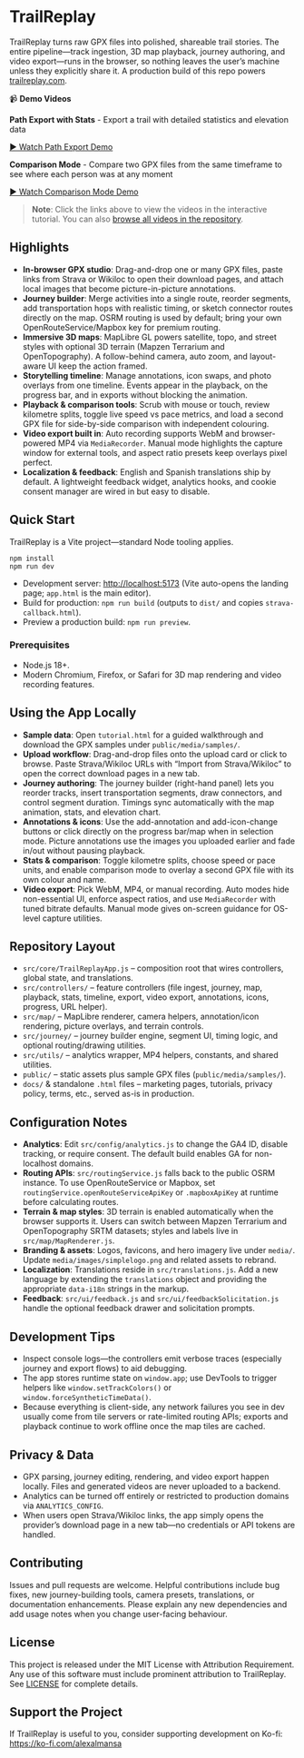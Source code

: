 # TrailReplay

TrailReplay turns raw GPX files into polished, shareable trail stories. The entire pipeline—track ingestion, 3D map playback, journey authoring, and video export—runs in the browser, so nothing leaves the user’s machine unless they explicitly share it. A production build of this repo powers [trailreplay.com](https://trailreplay.com).

📹 **Demo Videos**

**Path Export with Stats** - Export a trail with detailed statistics and elevation data

[▶️ Watch Path Export Demo](https://trailreplay.com/tutorial.html#demo-videos)

**Comparison Mode** - Compare two GPX files from the same timeframe to see where each person was at any moment

[▶️ Watch Comparison Mode Demo](https://trailreplay.com/tutorial.html#demo-videos)

> **Note**: Click the links above to view the videos in the interactive tutorial. You can also [browse all videos in the repository](https://github.com/alexalmansa/TrailReplay/tree/main/public/media/video).

## Highlights
- **In-browser GPX studio**: Drag-and-drop one or many GPX files, paste links from Strava or Wikiloc to open their download pages, and attach local images that become picture-in-picture annotations.
- **Journey builder**: Merge activities into a single route, reorder segments, add transportation hops with realistic timing, or sketch connector routes directly on the map. OSRM routing is used by default; bring your own OpenRouteService/Mapbox key for premium routing.
- **Immersive 3D maps**: MapLibre GL powers satellite, topo, and street styles with optional 3D terrain (Mapzen Terrarium and OpenTopography). A follow-behind camera, auto zoom, and layout-aware UI keep the action framed.
- **Storytelling timeline**: Manage annotations, icon swaps, and photo overlays from one timeline. Events appear in the playback, on the progress bar, and in exports without blocking the animation.
- **Playback & comparison tools**: Scrub with mouse or touch, review kilometre splits, toggle live speed vs pace metrics, and load a second GPX file for side-by-side comparison with independent colouring.
- **Video export built in**: Auto recording supports WebM and browser-powered MP4 via `MediaRecorder`. Manual mode highlights the capture window for external tools, and aspect ratio presets keep overlays pixel perfect.
- **Localization & feedback**: English and Spanish translations ship by default. A lightweight feedback widget, analytics hooks, and cookie consent manager are wired in but easy to disable.

## Quick Start
TrailReplay is a Vite project—standard Node tooling applies.

```
npm install
npm run dev
```

- Development server: <http://localhost:5173> (Vite auto-opens the landing page; `app.html` is the main editor).
- Build for production: `npm run build` (outputs to `dist/` and copies `strava-callback.html`).
- Preview a production build: `npm run preview`.

### Prerequisites
- Node.js 18+.
- Modern Chromium, Firefox, or Safari for 3D map rendering and video recording features.

## Using the App Locally
- **Sample data**: Open `tutorial.html` for a guided walkthrough and download the GPX samples under `public/media/samples/`.
- **Upload workflow**: Drag-and-drop files onto the upload card or click to browse. Paste Strava/Wikiloc URLs with “Import from Strava/Wikiloc” to open the correct download pages in a new tab.
- **Journey authoring**: The journey builder (right-hand panel) lets you reorder tracks, insert transportation segments, draw connectors, and control segment duration. Timings sync automatically with the map animation, stats, and elevation chart.
- **Annotations & icons**: Use the add-annotation and add-icon-change buttons or click directly on the progress bar/map when in selection mode. Picture annotations use the images you uploaded earlier and fade in/out without pausing playback.
- **Stats & comparison**: Toggle kilometre splits, choose speed or pace units, and enable comparison mode to overlay a second GPX file with its own colour and name.
- **Video export**: Pick WebM, MP4, or manual recording. Auto modes hide non-essential UI, enforce aspect ratios, and use `MediaRecorder` with tuned bitrate defaults. Manual mode gives on-screen guidance for OS-level capture utilities.

## Repository Layout
- `src/core/TrailReplayApp.js` – composition root that wires controllers, global state, and translations.
- `src/controllers/` – feature controllers (file ingest, journey, map, playback, stats, timeline, export, video export, annotations, icons, progress, URL helper).
- `src/map/` – MapLibre renderer, camera helpers, annotation/icon rendering, picture overlays, and terrain controls.
- `src/journey/` – journey builder engine, segment UI, timing logic, and optional routing/drawing utilities.
- `src/utils/` – analytics wrapper, MP4 helpers, constants, and shared utilities.
- `public/` – static assets plus sample GPX files (`public/media/samples/`).
- `docs/` & standalone `.html` files – marketing pages, tutorials, privacy policy, terms, etc., served as-is in production.

## Configuration Notes
- **Analytics**: Edit `src/config/analytics.js` to change the GA4 ID, disable tracking, or require consent. The default build enables GA for non-localhost domains.
- **Routing APIs**: `src/routingService.js` falls back to the public OSRM instance. To use OpenRouteService or Mapbox, set `routingService.openRouteServiceApiKey` or `.mapboxApiKey` at runtime before calculating routes.
- **Terrain & map styles**: 3D terrain is enabled automatically when the browser supports it. Users can switch between Mapzen Terrarium and OpenTopography SRTM datasets; styles and labels live in `src/map/MapRenderer.js`.
- **Branding & assets**: Logos, favicons, and hero imagery live under `media/`. Update `media/images/simplelogo.png` and related assets to rebrand.
- **Localization**: Translations reside in `src/translations.js`. Add a new language by extending the `translations` object and providing the appropriate `data-i18n` strings in the markup.
- **Feedback**: `src/ui/feedback.js` and `src/ui/feedbackSolicitation.js` handle the optional feedback drawer and solicitation prompts.

## Development Tips
- Inspect console logs—the controllers emit verbose traces (especially journey and export flows) to aid debugging.
- The app stores runtime state on `window.app`; use DevTools to trigger helpers like `window.setTrackColors()` or `window.forceSyntheticTimeData()`.
- Because everything is client-side, any network failures you see in dev usually come from tile servers or rate-limited routing APIs; exports and playback continue to work offline once the map tiles are cached.

## Privacy & Data
- GPX parsing, journey editing, rendering, and video export happen locally. Files and generated videos are never uploaded to a backend.
- Analytics can be turned off entirely or restricted to production domains via `ANALYTICS_CONFIG`.
- When users open Strava/Wikiloc links, the app simply opens the provider’s download page in a new tab—no credentials or API tokens are handled.

## Contributing
Issues and pull requests are welcome. Helpful contributions include bug fixes, new journey-building tools, camera presets, translations, or documentation enhancements. Please explain any new dependencies and add usage notes when you change user-facing behaviour.

## License
This project is released under the MIT License with Attribution Requirement. Any use of this software must include prominent attribution to TrailReplay. See [LICENSE](LICENSE) for complete details.

## Support the Project
If TrailReplay is useful to you, consider supporting development on Ko-fi: <https://ko-fi.com/alexalmansa>
